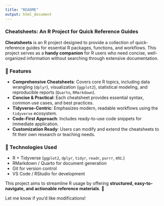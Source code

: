 ```yaml
---
title: "README"
output: html_document
---
```


### **Cheatsheets: An R Project for Quick Reference Guides**

**Cheatsheets** is an R project designed to provide a collection of quick-reference guides for essential R packages, functions, and workflows. This project serves as a **handy companion** for R users who need concise, well-organized information without searching through extensive documentation.

### **📌 Features**

-   **Comprehensive Cheatsheets**: Covers core R topics, including data wrangling (`dplyr`), visualization (`ggplot2`), statistical modeling, and reproducible reports (`Quarto`, `RMarkdown`).
-   **Concise & Practical**: Each cheatsheet provides essential syntax, common use cases, and best practices.
-   **Tidyverse-Centric**: Emphasizes modern, readable workflows using the `tidyverse` ecosystem.
-   **Code-First Approach**: Includes ready-to-use code snippets for immediate application.
-   **Customization Ready**: Users can modify and extend the cheatsheets to fit their own research or teaching needs.

### **🔧 Technologies Used**

-   R + Tidyverse (`ggplot2`, `dplyr`, `tidyr`, `readr`, `purrr`, etc.)
-   RMarkdown / Quarto for document generation
-   Git for version control
-   VS Code / RStudio for development

This project aims to streamline R usage by offering **structured, easy-to-navigate, and actionable reference materials**. 🚀

Let me know if you’d like modifications!
